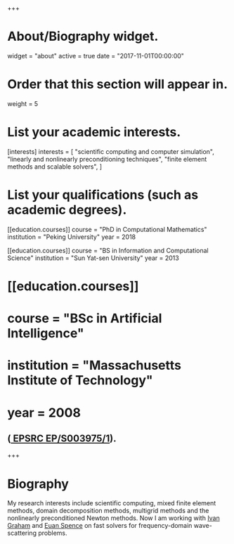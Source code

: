 +++
# About/Biography widget.
widget = "about"
active = true
date = "2017-11-01T00:00:00"

# Order that this section will appear in.
weight = 5

# List your academic interests.
[interests]
  interests = [
    "scientific computing and computer simulation",
    "linearly and nonlinearly preconditioning techniques",
    "finite element methods and scalable solvers",
  ]

# List your qualifications (such as academic degrees).
[[education.courses]]
  course = "PhD in Computational Mathematics"
  institution = "Peking University"
  year = 2018

[[education.courses]]
  course = "BS in Information and Computational Science"
  institution = "Sun Yat-sen University"
  year = 2013

# [[education.courses]]
#  course = "BSc in Artificial Intelligence"
#  institution = "Massachusetts Institute of Technology"
#  year = 2008
 
##   (<a href="https://gow.epsrc.ukri.org/NGBOViewGrant.aspx?GrantRef=EP/S003975/1" > EPSRC EP/S003975/1</a>).

+++

# Biography
My research interests include scientific computing, mixed finite element methods, domain decomposition methods, multigrid methods and the nonlinearly preconditioned Newton methods. Now I am working with <a href="http://people.bath.ac.uk/masigg/"> Ivan Graham</a> and <a href="http://people.bath.ac.uk/eas25/">Euan Spence</a> on fast solvers for frequency-domain wave-scattering problems.


